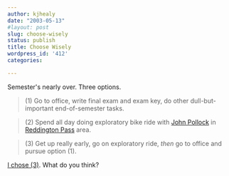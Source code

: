 ```yaml
---
author: kjhealy
date: "2003-05-13"
#layout: post
slug: choose-wisely
status: publish
title: Choose Wisely
wordpress_id: '412'
categories:

---
```


Semester's nearly over. Three options.

> (1) Go to office, write final exam and exam key, do other dull-but-important end-of-semester tasks.

> (2) Spend all day doing exploratory bike ride with [John Pollock](http://www.u.arizona.edu/~pollock) in [Reddington Pass](http://www.virtualtucsonmagazine.com/vtmsections/oasispages/tqvfalls.html) area.

> (3) Get up really early, go on exploratory ride, *then* go to office and pursue option (1).

[I chose (3)](reddington-pass-sm.html). What do you think?
